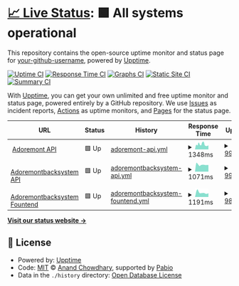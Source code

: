 # [📈 Live Status](https://status.adoremont.com): <!--live status--> **🟩 All systems operational**

This repository contains the open-source uptime monitor and status page for [your-github-username](https://status.adoremont.com), powered by [Upptime](https://github.com/upptime/upptime).

[![Uptime CI](https://github.com/your-github-username/status/workflows/Uptime%20CI/badge.svg)](https://github.com/your-github-username/status/actions?query=workflow%3A%22Uptime+CI%22)
[![Response Time CI](https://github.com/your-github-username/status/workflows/Response%20Time%20CI/badge.svg)](https://github.com/your-github-username/status/actions?query=workflow%3A%22Response+Time+CI%22)
[![Graphs CI](https://github.com/your-github-username/status/workflows/Graphs%20CI/badge.svg)](https://github.com/your-github-username/status/actions?query=workflow%3A%22Graphs+CI%22)
[![Static Site CI](https://github.com/your-github-username/status/workflows/Static%20Site%20CI/badge.svg)](https://github.com/your-github-username/status/actions?query=workflow%3A%22Static+Site+CI%22)
[![Summary CI](https://github.com/your-github-username/status/workflows/Summary%20CI/badge.svg)](https://github.com/your-github-username/status/actions?query=workflow%3A%22Summary+CI%22)

With [Upptime](https://upptime.js.org), you can get your own unlimited and free uptime monitor and status page, powered entirely by a GitHub repository. We use [Issues](https://github.com/your-github-username/status/issues) as incident reports, [Actions](https://github.com/your-github-username/status/actions) as uptime monitors, and [Pages](https://status.adoremont.com) for the status page.

<!--start: status pages-->
<!-- This summary is generated by Upptime (https://github.com/upptime/upptime) -->
<!-- Do not edit this manually, your changes will be overwritten -->
<!-- prettier-ignore -->
| URL | Status | History | Response Time | Uptime |
| --- | ------ | ------- | ------------- | ------ |
| <img alt="" src="https://icons.duckduckgo.com/ip3/adoremont.com.ico" height="13"> [Adoremont API](https://adoremont.com/api/health) | 🟩 Up | [adoremont-api.yml](https://github.com/M-BAXI/status/commits/HEAD/history/adoremont-api.yml) | <details><summary><img alt="Response time graph" src="./graphs/adoremont-api/response-time-week.png" height="20"> 1348ms</summary><br><a href="https://status.adoremont.com/history/adoremont-api"><img alt="Response time 1159" src="https://img.shields.io/endpoint?url=https%3A%2F%2Fraw.githubusercontent.com%2FM-BAXI%2Fstatus%2FHEAD%2Fapi%2Fadoremont-api%2Fresponse-time.json"></a><br><a href="https://status.adoremont.com/history/adoremont-api"><img alt="24-hour response time 1110" src="https://img.shields.io/endpoint?url=https%3A%2F%2Fraw.githubusercontent.com%2FM-BAXI%2Fstatus%2FHEAD%2Fapi%2Fadoremont-api%2Fresponse-time-day.json"></a><br><a href="https://status.adoremont.com/history/adoremont-api"><img alt="7-day response time 1348" src="https://img.shields.io/endpoint?url=https%3A%2F%2Fraw.githubusercontent.com%2FM-BAXI%2Fstatus%2FHEAD%2Fapi%2Fadoremont-api%2Fresponse-time-week.json"></a><br><a href="https://status.adoremont.com/history/adoremont-api"><img alt="30-day response time 1186" src="https://img.shields.io/endpoint?url=https%3A%2F%2Fraw.githubusercontent.com%2FM-BAXI%2Fstatus%2FHEAD%2Fapi%2Fadoremont-api%2Fresponse-time-month.json"></a><br><a href="https://status.adoremont.com/history/adoremont-api"><img alt="1-year response time 1159" src="https://img.shields.io/endpoint?url=https%3A%2F%2Fraw.githubusercontent.com%2FM-BAXI%2Fstatus%2FHEAD%2Fapi%2Fadoremont-api%2Fresponse-time-year.json"></a></details> | <details><summary><a href="https://status.adoremont.com/history/adoremont-api">99.39%</a></summary><a href="https://status.adoremont.com/history/adoremont-api"><img alt="All-time uptime 99.72%" src="https://img.shields.io/endpoint?url=https%3A%2F%2Fraw.githubusercontent.com%2FM-BAXI%2Fstatus%2FHEAD%2Fapi%2Fadoremont-api%2Fuptime.json"></a><br><a href="https://status.adoremont.com/history/adoremont-api"><img alt="24-hour uptime 100.00%" src="https://img.shields.io/endpoint?url=https%3A%2F%2Fraw.githubusercontent.com%2FM-BAXI%2Fstatus%2FHEAD%2Fapi%2Fadoremont-api%2Fuptime-day.json"></a><br><a href="https://status.adoremont.com/history/adoremont-api"><img alt="7-day uptime 99.39%" src="https://img.shields.io/endpoint?url=https%3A%2F%2Fraw.githubusercontent.com%2FM-BAXI%2Fstatus%2FHEAD%2Fapi%2Fadoremont-api%2Fuptime-week.json"></a><br><a href="https://status.adoremont.com/history/adoremont-api"><img alt="30-day uptime 99.55%" src="https://img.shields.io/endpoint?url=https%3A%2F%2Fraw.githubusercontent.com%2FM-BAXI%2Fstatus%2FHEAD%2Fapi%2Fadoremont-api%2Fuptime-month.json"></a><br><a href="https://status.adoremont.com/history/adoremont-api"><img alt="1-year uptime 99.72%" src="https://img.shields.io/endpoint?url=https%3A%2F%2Fraw.githubusercontent.com%2FM-BAXI%2Fstatus%2FHEAD%2Fapi%2Fadoremont-api%2Fuptime-year.json"></a></details>
| <img alt="" src="https://icons.duckduckgo.com/ip3/backapi.adoremont.com.ico" height="13"> [Adoremontbacksystem API](https://backapi.adoremont.com/api/v1/health) | 🟩 Up | [adoremontbacksystem-api.yml](https://github.com/M-BAXI/status/commits/HEAD/history/adoremontbacksystem-api.yml) | <details><summary><img alt="Response time graph" src="./graphs/adoremontbacksystem-api/response-time-week.png" height="20"> 1071ms</summary><br><a href="https://status.adoremont.com/history/adoremontbacksystem-api"><img alt="Response time 1071" src="https://img.shields.io/endpoint?url=https%3A%2F%2Fraw.githubusercontent.com%2FM-BAXI%2Fstatus%2FHEAD%2Fapi%2Fadoremontbacksystem-api%2Fresponse-time.json"></a><br><a href="https://status.adoremont.com/history/adoremontbacksystem-api"><img alt="24-hour response time 1036" src="https://img.shields.io/endpoint?url=https%3A%2F%2Fraw.githubusercontent.com%2FM-BAXI%2Fstatus%2FHEAD%2Fapi%2Fadoremontbacksystem-api%2Fresponse-time-day.json"></a><br><a href="https://status.adoremont.com/history/adoremontbacksystem-api"><img alt="7-day response time 1071" src="https://img.shields.io/endpoint?url=https%3A%2F%2Fraw.githubusercontent.com%2FM-BAXI%2Fstatus%2FHEAD%2Fapi%2Fadoremontbacksystem-api%2Fresponse-time-week.json"></a><br><a href="https://status.adoremont.com/history/adoremontbacksystem-api"><img alt="30-day response time 1071" src="https://img.shields.io/endpoint?url=https%3A%2F%2Fraw.githubusercontent.com%2FM-BAXI%2Fstatus%2FHEAD%2Fapi%2Fadoremontbacksystem-api%2Fresponse-time-month.json"></a><br><a href="https://status.adoremont.com/history/adoremontbacksystem-api"><img alt="1-year response time 1071" src="https://img.shields.io/endpoint?url=https%3A%2F%2Fraw.githubusercontent.com%2FM-BAXI%2Fstatus%2FHEAD%2Fapi%2Fadoremontbacksystem-api%2Fresponse-time-year.json"></a></details> | <details><summary><a href="https://status.adoremont.com/history/adoremontbacksystem-api">99.05%</a></summary><a href="https://status.adoremont.com/history/adoremontbacksystem-api"><img alt="All-time uptime 99.05%" src="https://img.shields.io/endpoint?url=https%3A%2F%2Fraw.githubusercontent.com%2FM-BAXI%2Fstatus%2FHEAD%2Fapi%2Fadoremontbacksystem-api%2Fuptime.json"></a><br><a href="https://status.adoremont.com/history/adoremontbacksystem-api"><img alt="24-hour uptime 100.00%" src="https://img.shields.io/endpoint?url=https%3A%2F%2Fraw.githubusercontent.com%2FM-BAXI%2Fstatus%2FHEAD%2Fapi%2Fadoremontbacksystem-api%2Fuptime-day.json"></a><br><a href="https://status.adoremont.com/history/adoremontbacksystem-api"><img alt="7-day uptime 99.05%" src="https://img.shields.io/endpoint?url=https%3A%2F%2Fraw.githubusercontent.com%2FM-BAXI%2Fstatus%2FHEAD%2Fapi%2Fadoremontbacksystem-api%2Fuptime-week.json"></a><br><a href="https://status.adoremont.com/history/adoremontbacksystem-api"><img alt="30-day uptime 99.05%" src="https://img.shields.io/endpoint?url=https%3A%2F%2Fraw.githubusercontent.com%2FM-BAXI%2Fstatus%2FHEAD%2Fapi%2Fadoremontbacksystem-api%2Fuptime-month.json"></a><br><a href="https://status.adoremont.com/history/adoremontbacksystem-api"><img alt="1-year uptime 99.05%" src="https://img.shields.io/endpoint?url=https%3A%2F%2Fraw.githubusercontent.com%2FM-BAXI%2Fstatus%2FHEAD%2Fapi%2Fadoremontbacksystem-api%2Fuptime-year.json"></a></details>
| <img alt="" src="https://icons.duckduckgo.com/ip3/back.adoremont.com.ico" height="13"> [Adoremontbacksystem Fountend](https://back.adoremont.com/) | 🟩 Up | [adoremontbacksystem-fountend.yml](https://github.com/M-BAXI/status/commits/HEAD/history/adoremontbacksystem-fountend.yml) | <details><summary><img alt="Response time graph" src="./graphs/adoremontbacksystem-fountend/response-time-week.png" height="20"> 1191ms</summary><br><a href="https://status.adoremont.com/history/adoremontbacksystem-fountend"><img alt="Response time 1191" src="https://img.shields.io/endpoint?url=https%3A%2F%2Fraw.githubusercontent.com%2FM-BAXI%2Fstatus%2FHEAD%2Fapi%2Fadoremontbacksystem-fountend%2Fresponse-time.json"></a><br><a href="https://status.adoremont.com/history/adoremontbacksystem-fountend"><img alt="24-hour response time 1019" src="https://img.shields.io/endpoint?url=https%3A%2F%2Fraw.githubusercontent.com%2FM-BAXI%2Fstatus%2FHEAD%2Fapi%2Fadoremontbacksystem-fountend%2Fresponse-time-day.json"></a><br><a href="https://status.adoremont.com/history/adoremontbacksystem-fountend"><img alt="7-day response time 1191" src="https://img.shields.io/endpoint?url=https%3A%2F%2Fraw.githubusercontent.com%2FM-BAXI%2Fstatus%2FHEAD%2Fapi%2Fadoremontbacksystem-fountend%2Fresponse-time-week.json"></a><br><a href="https://status.adoremont.com/history/adoremontbacksystem-fountend"><img alt="30-day response time 1191" src="https://img.shields.io/endpoint?url=https%3A%2F%2Fraw.githubusercontent.com%2FM-BAXI%2Fstatus%2FHEAD%2Fapi%2Fadoremontbacksystem-fountend%2Fresponse-time-month.json"></a><br><a href="https://status.adoremont.com/history/adoremontbacksystem-fountend"><img alt="1-year response time 1191" src="https://img.shields.io/endpoint?url=https%3A%2F%2Fraw.githubusercontent.com%2FM-BAXI%2Fstatus%2FHEAD%2Fapi%2Fadoremontbacksystem-fountend%2Fresponse-time-year.json"></a></details> | <details><summary><a href="https://status.adoremont.com/history/adoremontbacksystem-fountend">98.91%</a></summary><a href="https://status.adoremont.com/history/adoremontbacksystem-fountend"><img alt="All-time uptime 98.91%" src="https://img.shields.io/endpoint?url=https%3A%2F%2Fraw.githubusercontent.com%2FM-BAXI%2Fstatus%2FHEAD%2Fapi%2Fadoremontbacksystem-fountend%2Fuptime.json"></a><br><a href="https://status.adoremont.com/history/adoremontbacksystem-fountend"><img alt="24-hour uptime 100.00%" src="https://img.shields.io/endpoint?url=https%3A%2F%2Fraw.githubusercontent.com%2FM-BAXI%2Fstatus%2FHEAD%2Fapi%2Fadoremontbacksystem-fountend%2Fuptime-day.json"></a><br><a href="https://status.adoremont.com/history/adoremontbacksystem-fountend"><img alt="7-day uptime 98.91%" src="https://img.shields.io/endpoint?url=https%3A%2F%2Fraw.githubusercontent.com%2FM-BAXI%2Fstatus%2FHEAD%2Fapi%2Fadoremontbacksystem-fountend%2Fuptime-week.json"></a><br><a href="https://status.adoremont.com/history/adoremontbacksystem-fountend"><img alt="30-day uptime 98.91%" src="https://img.shields.io/endpoint?url=https%3A%2F%2Fraw.githubusercontent.com%2FM-BAXI%2Fstatus%2FHEAD%2Fapi%2Fadoremontbacksystem-fountend%2Fuptime-month.json"></a><br><a href="https://status.adoremont.com/history/adoremontbacksystem-fountend"><img alt="1-year uptime 98.91%" src="https://img.shields.io/endpoint?url=https%3A%2F%2Fraw.githubusercontent.com%2FM-BAXI%2Fstatus%2FHEAD%2Fapi%2Fadoremontbacksystem-fountend%2Fuptime-year.json"></a></details>

<!--end: status pages-->

[**Visit our status website →**](https://status.adoremont.com)

## 📄 License

- Powered by: [Upptime](https://github.com/upptime/upptime)
- Code: [MIT](./LICENSE) © [Anand Chowdhary](https://anandchowdhary.com), supported by [Pabio](https://pabio.com)
- Data in the `./history` directory: [Open Database License](https://opendatacommons.org/licenses/odbl/1-0/)
